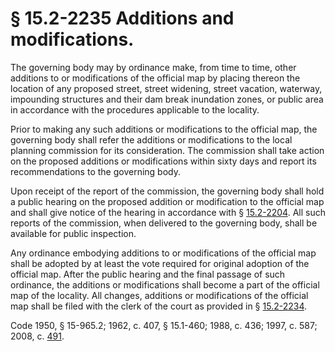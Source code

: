# § 15.2-2235 Additions and modifications.

<p>The governing body may by ordinance make, from time to time, other additions to or modifications of the official map by placing thereon the location of any proposed street, street widening, street vacation, waterway, impounding structures and their dam break inundation zones, or public area in accordance with the procedures applicable to the locality.</p><p>Prior to making any such additions or modifications to the official map, the governing body shall refer the additions or modifications to the local planning commission for its consideration. The commission shall take action on the proposed additions or modifications within sixty days and report its recommendations to the governing body.</p><p>Upon receipt of the report of the commission, the governing body shall hold a public hearing on the proposed addition or modification to the official map and shall give notice of the hearing in accordance with § <a href='http://law.lis.virginia.gov/vacode/15.2-2204/'>15.2-2204</a>. All such reports of the commission, when delivered to the governing body, shall be available for public inspection.</p><p>Any ordinance embodying additions to or modifications of the official map shall be adopted by at least the vote required for original adoption of the official map. After the public hearing and the final passage of such ordinance, the additions or modifications shall become a part of the official map of the locality. All changes, additions or modifications of the official map shall be filed with the clerk of the court as provided in § <a href='http://law.lis.virginia.gov/vacode/15.2-2234/'>15.2-2234</a>.</p><p>Code 1950, § 15-965.2; 1962, c. 407, § 15.1-460; 1988, c. 436; 1997, c. 587; 2008, c. <a href='http://lis.virginia.gov/cgi-bin/legp604.exe?081+ful+CHAP0491'>491</a>.</p>